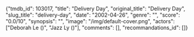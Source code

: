 {"tmdb_id": 103017, "title": "Delivery Day", "original_title": "Delivery Day", "slug_title": "delivery-day", "date": "2002-04-26", "genre": "", "score": "0.0/10", "synopsis": "", "image": "/img/default-cover.png", "actors": ["Deborah Le ()", "Jazz Ly ()"], "comments": [], "recommandations_id": []}